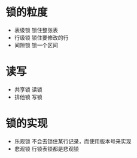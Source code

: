 # 锁的粒度
- 表级锁 锁住整张表
- 行级锁 锁住要修改的行
- 间隙锁 锁一个区间

# 读写
- 共享锁 读锁
- 排他锁 写锁

# 锁的实现
- 乐观锁 不会去锁住某行记录，而使用版本号来实现
- 悲观锁 行锁表锁都是悲观锁